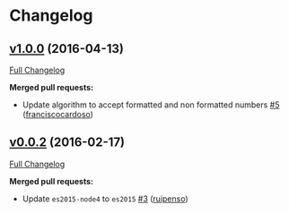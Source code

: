 # Changelog

## [v1.0.0](https://github.com/uphold/itin-validator/tree/v1.0.0) (2016-04-13)
[Full Changelog](https://github.com/uphold/itin-validator/compare/v0.0.2...v1.0.0)

**Merged pull requests:**

- Update algorithm to accept formatted and non formatted numbers [\#5](https://github.com/uphold/itin-validator/pull/5) ([franciscocardoso](https://github.com/franciscocardoso))

## [v0.0.2](https://github.com/uphold/itin-validator/tree/v0.0.2) (2016-02-17)
[Full Changelog](https://github.com/uphold/itin-validator/compare/v0.0.1...v0.0.2)

**Merged pull requests:**

- Update `es2015-node4` to `es2015` [\#3](https://github.com/uphold/itin-validator/pull/3) ([ruipenso](https://github.com/ruipenso))
